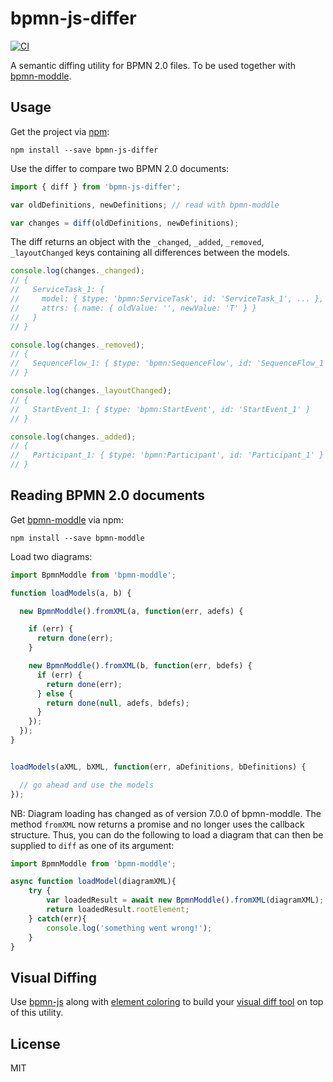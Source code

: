 # bpmn-js-differ

[![CI](https://github.com/bpmn-io/bpmn-js-differ/actions/workflows/CI.yml/badge.svg)](https://github.com/bpmn-io/bpmn-js-differ/actions/workflows/CI.yml)

A semantic diffing utility for BPMN 2.0 files. To be used together with [bpmn-moddle](https://github.com/bpmn-io/bpmn-moddle).


## Usage

Get the project via [npm](http://npmjs.org):

```
npm install --save bpmn-js-differ
```

Use the differ to compare two BPMN 2.0 documents:

```javascript
import { diff } from 'bpmn-js-differ';

var oldDefinitions, newDefinitions; // read with bpmn-moddle

var changes = diff(oldDefinitions, newDefinitions);
```

The diff returns an object with the `_changed`, `_added`, `_removed`, `_layoutChanged` keys containing all differences between the models.

```javascript
console.log(changes._changed);
// {
//   ServiceTask_1: {
//     model: { $type: 'bpmn:ServiceTask', id: 'ServiceTask_1', ... },
//     attrs: { name: { oldValue: '', newValue: 'T' } }
//   }
// }

console.log(changes._removed);
// {
//   SequenceFlow_1: { $type: 'bpmn:SequenceFlow', id: 'SequenceFlow_1' }
// }

console.log(changes._layoutChanged);
// {
//   StartEvent_1: { $type: 'bpmn:StartEvent', id: 'StartEvent_1' }
// }

console.log(changes._added);
// {
//   Participant_1: { $type: 'bpmn:Participant', id: 'Participant_1' }
// }
```

## Reading BPMN 2.0 documents

Get [bpmn-moddle](https://github.com/bpmn-io/bpmn-moddle) via npm:

```
npm install --save bpmn-moddle
```

Load two diagrams:

```javascript
import BpmnModdle from 'bpmn-moddle';

function loadModels(a, b) {

  new BpmnModdle().fromXML(a, function(err, adefs) {

    if (err) {
      return done(err);
    }

    new BpmnModdle().fromXML(b, function(err, bdefs) {
      if (err) {
        return done(err);
      } else {
        return done(null, adefs, bdefs);
      }
    });
  });
}


loadModels(aXML, bXML, function(err, aDefinitions, bDefinitions) {

  // go ahead and use the models
});
```
NB: Diagram loading has changed as of version 7.0.0 of bpmn-moddle. The method `fromXML` now returns a promise and no longer uses the callback structure.
Thus, you can do the following to load a diagram that can then be supplied to `diff` as one of its argument:

```javascript
import BpmnModdle from 'bpmn-moddle';

async function loadModel(diagramXML){
    try {
        var loadedResult = await new BpmnModdle().fromXML(diagramXML);
        return loadedResult.rootElement;
    } catch(err){
        console.log('something went wrong!');
    }
}
```

## Visual Diffing

Use [bpmn-js](https://github.com/bpmn-io/bpmn-js) along with [element coloring](https://github.com/bpmn-io/bpmn-js-examples/tree/master/colors) to build your [visual diff tool](https://demo.bpmn.io/diff) on top of this utility.


## License

MIT
